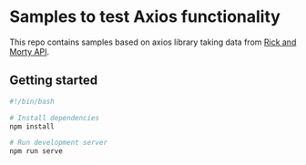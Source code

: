 # Samples to test Axios functionality

This repo contains samples based on axios library taking data from [Rick and Morty API](https://rickandmortyapi.com/documentation).

## Getting started

~~~bash
#!/bin/bash

# Install dependencies
npm install

# Run development server
npm run serve
~~~
